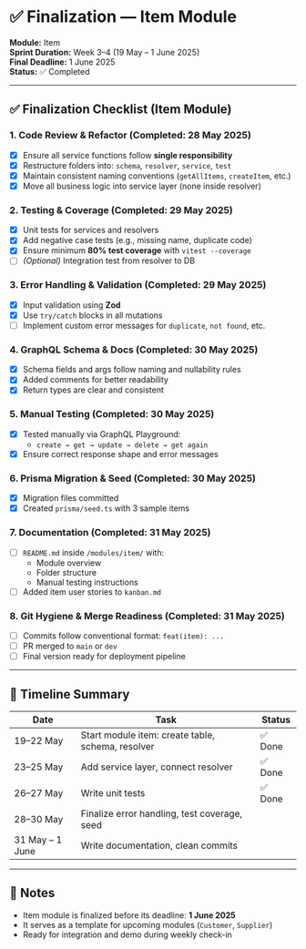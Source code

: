 # ✅ Finalization — Item Module

**Module:** Item  
**Sprint Duration:** Week 3–4 (19 May – 1 June 2025)  
**Final Deadline:** 1 June 2025  
**Status:** ✅ Completed

---

## ✅ Finalization Checklist (Item Module)

### 1. Code Review & Refactor (Completed: 28 May 2025)

- [x] Ensure all service functions follow **single responsibility**
- [x] Restructure folders into: `schema`, `resolver`, `service`, `test`
- [x] Maintain consistent naming conventions (`getAllItems`, `createItem`, etc.)
- [x] Move all business logic into service layer (none inside resolver)

### 2. Testing & Coverage (Completed: 29 May 2025)

- [x] Unit tests for services and resolvers
- [x] Add negative case tests (e.g., missing name, duplicate code)
- [x] Ensure minimum **80% test coverage** with `vitest --coverage`
- [ ] _(Optional)_ Integration test from resolver to DB

### 3. Error Handling & Validation (Completed: 29 May 2025)

- [x] Input validation using **Zod**
- [x] Use `try/catch` blocks in all mutations
- [ ] Implement custom error messages for `duplicate`, `not found`, etc.

### 4. GraphQL Schema & Docs (Completed: 30 May 2025)

- [x] Schema fields and args follow naming and nullability rules
- [x] Added comments for better readability
- [x] Return types are clear and consistent

### 5. Manual Testing (Completed: 30 May 2025)

- [x] Tested manually via GraphQL Playground:
  - `create → get → update → delete → get again`
- [x] Ensure correct response shape and error messages

### 6. Prisma Migration & Seed (Completed: 30 May 2025)

- [x] Migration files committed
- [x] Created `prisma/seed.ts` with 3 sample items

### 7. Documentation (Completed: 31 May 2025)

- [ ] `README.md` inside `/modules/item/` with:
  - Module overview
  - Folder structure
  - Manual testing instructions
- [ ] Added item user stories to `kanban.md`

### 8. Git Hygiene & Merge Readiness (Completed: 31 May 2025)

- [ ] Commits follow conventional format: `feat(item): ...`
- [ ] PR merged to `main` or `dev`
- [ ] Final version ready for deployment pipeline

---

## 📌 Timeline Summary

| Date            | Task                                              | Status  |
| --------------- | ------------------------------------------------- | ------- |
| 19–22 May       | Start module item: create table, schema, resolver | ✅ Done |
| 23–25 May       | Add service layer, connect resolver               | ✅ Done |
| 26–27 May       | Write unit tests                                  | ✅ Done |
| 28–30 May       | Finalize error handling, test coverage, seed      |  |
| 31 May – 1 June | Write documentation, clean commits                |  |

---

## 📎 Notes

- Item module is finalized before its deadline: **1 June 2025**
- It serves as a template for upcoming modules (`Customer`, `Supplier`)
- Ready for integration and demo during weekly check-in
